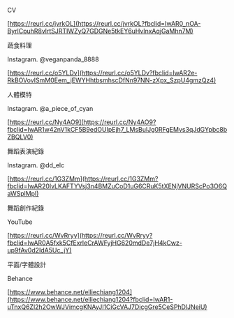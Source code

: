CV

[https://reurl.cc/jvrkOL](https://reurl.cc/jvrkOL?fbclid=IwAR0_nOA-ByrlCpuhR8vlrtSJRTIWZyQ7GDGNe5tkEY6uHvlnxAqjGaMhn7M)

蔬食料理

Instagram. @veganpanda_8888

[https://reurl.cc/o5YLDv](https://reurl.cc/o5YLDv?fbclid=IwAR2e-RkBOVovISmM0Eem_jEWYHhtbsmhscDfNn97NN-zXpx_SzpU4gmzQz4)

人體模特

Instagram. @a_piece_of_cyan

[https://reurl.cc/Ny4AO9](https://reurl.cc/Ny4AO9?fbclid=IwAR1w42nV1kCF5B9edOUIpEjh7_LMsBulJg0RFgEMvs3qJdGYpbc8bZBQLV0)

舞蹈表演紀錄

Instagram. @dd_elc

[https://reurl.cc/1G3ZMm](https://reurl.cc/1G3ZMm?fbclid=IwAR20lvLKAFTYVsj3n4BMZuCoD1uG6CRuK5tXENjVNURScPo3O6QaWSplMpI)

舞蹈創作紀錄

YouTube

[https://reurl.cc/WvRryy](https://reurl.cc/WvRryy?fbclid=IwAR0A5fxk5CfExrleCrAWFyjHG620mdDe7jH4kCwz-up9fAv0d2IdA5Uc_jY)

平面/字體設計

Behance

[https://www.behance.net/elliechiang1204](https://www.behance.net/elliechiang1204?fbclid=IwAR1-uTnxQ6Zl2h2OwWJVimcgKNAyJl1CiGcVAJ7DicgGre5CeSPhDlJNeiU)